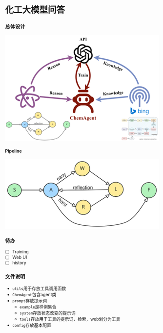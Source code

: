 # 化工大模型问答

### 总体设计
![design](./asset/design.svg)

#### Pipeline
![FSM](./asset/FSM.svg)

### 待办

- [ ] Training
- [ ] Web UI
- [ ] history

### 文件说明

- `utils`用于存放工具调用函数
- `ChemAgent`包含agent类
- `prompt`存放提示词
  - `example`是样例集合
  - `system`存放状态改变的提示词
  - `tools`存放用于工具的提示词，检索，web划分为工具
- `config`存放基本配置

